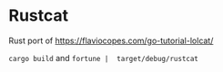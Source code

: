 # Rustcat

Rust port of <https://flaviocopes.com/go-tutorial-lolcat/>

`cargo build` and `fortune |  target/debug/rustcat`
